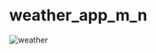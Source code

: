 # weather_app_m_n

![weather](https://github.com/Imtopu72/assignment9/assets/62258920/bebbd274-c15d-4b2e-b16e-878b3ad46dda)
